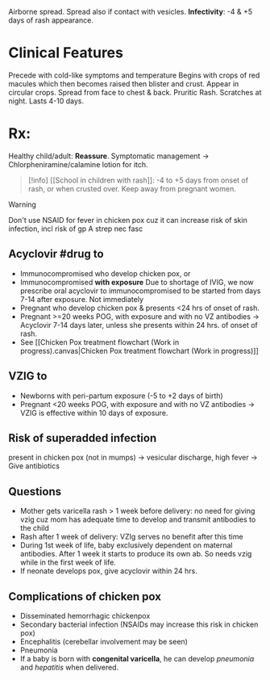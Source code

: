 Airborne spread. Spread also if contact with vesicles.
**Infectivity**: -4 & +5 days of rash appearance.

# Clinical Features
Precede with cold-like symptoms and temperature
Begins with crops of red macules which then becomes raised then blister and crust.
Appear in circular crops. Spread from face to chest & back.
Pruritic Rash. Scratches at night. 
Lasts 4-10 days. 

# Rx: 
Healthy child/adult: **Reassure**. 
Symptomatic management -> Chlorpheniramine/calamine lotion for itch. 

> [!info]
[[School in children with rash]]: -4 to +5 days from onset of rash, or when crusted over. Keep away from pregnant women.

> [!warning]
> Don't use NSAID for fever in chicken pox cuz it can increase risk of skin infection, incl risk of gp A strep nec fasc

## Acyclovir #drug to 
- Immunocompromised who develop chicken pox, or 
- Immunocompromised **with exposure** 
	Due to shortage of IVIG, we now prescribe oral acyclovir to immunocompromised to be started from days 7-14 after exposure. Not immediately
- Pregnant who develop chicken pox & presents <24 hrs of onset of rash. 
- Pregnant >=20 weeks POG, with exposure and with no VZ antibodies -> Acyclovir 7-14 days later, unless she presents within 24 hrs. of onset of rash.
- See [[Chicken Pox treatment flowchart (Work in progress).canvas|Chicken Pox treatment flowchart (Work in progress)]]

## VZIG to 
- Newborns with peri-partum exposure (-5 to +2 days of birth)
- Pregnant <20 weeks POG, with exposure and with no VZ antibodies -> VZIG is effective within 10 days of exposure. 

## Risk of superadded infection 
present in chicken pox (not in mumps) -> vesicular discharge, high fever -> Give antibiotics

## Questions
- Mother gets varicella rash > 1 week before delivery: no need for giving vzig cuz mom has adequate time to develop and transmit antibodies to the child
- Rash after 1 week of delivery: VZIg serves no benefit after this time
- During 1st week of life, baby exclusively dependent on maternal antibodies. After 1 week it starts to produce its own ab. So needs vzig while in the first week of life. 
- If neonate develops pox, give acyclovir within 24 hrs. 

## Complications of chicken pox
- Disseminated hemorrhagic chickenpox
- Secondary bacterial infection (NSAIDs may increase this risk in chicken pox)
- Encephalitis (cerebellar involvement may be seen) 
- Pneumonia
- If a baby is born with **congenital varicella**, he can develop *pneumonia* and *hepatitis* when delivered.
